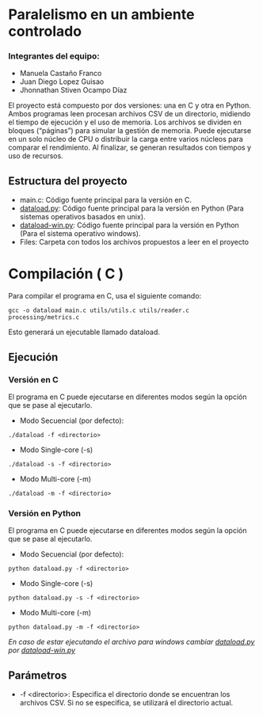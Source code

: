 <h1 class="code-line" data-line-start=0 data-line-end=1 ><a id="Paralelismo_en_un_ambiente_controlado_0"></a>Paralelismo en un ambiente controlado</h1>
<h3 class="code-line" data-line-start=1 data-line-end=2 ><a id="Integrantes_del_equipo_1"></a>Integrantes del equipo:</h3>
<ul>
<li class="has-line-data" data-line-start="2" data-line-end="3">Manuela Castaño Franco</li>
<li class="has-line-data" data-line-start="3" data-line-end="4">Juan Diego Lopez Guisao</li>
<li class="has-line-data" data-line-start="4" data-line-end="6">Jhonnathan Stiven Ocampo Díaz</li>
</ul>
<p class="has-line-data" data-line-start="6" data-line-end="7">El proyecto está compuesto por dos versiones: una en C y otra en Python. Ambos programas leen procesan archivos CSV de un directorio, midiendo el tiempo de ejecución y el uso de memoria. Los archivos se dividen en bloques (“páginas”) para simular la gestión de memoria. Puede ejecutarse en un solo núcleo de CPU o distribuir la carga entre varios núcleos para comparar el rendimiento. Al finalizar, se generan resultados con tiempos y uso de recursos.</p>
<h2 class="code-line" data-line-start=8 data-line-end=9 ><a id="Estructura_del_proyecto_8"></a>Estructura del proyecto</h2>
<ul>
<li class="has-line-data" data-line-start="9" data-line-end="10">main.c: Código fuente principal para la versión en C.</li>
<li class="has-line-data" data-line-start="10" data-line-end="11"><a href="#">dataload.py</a>: Código fuente principal para la versión en Python (Para sistemas operativos basados en unix).</li>
<li class="has-line-data" data-line-start="11" data-line-end="12"><a href="#">dataload-win.py</a>: Código fuente principal para la versión en Python (Para el sistema operativo windows).</li>
<li class="has-line-data" data-line-start="12" data-line-end="14">Files: Carpeta con todos los archivos propuestos a leer en el proyecto</li>
</ul>
<h1 class="code-line" data-line-start=14 data-line-end=15 ><a id="Compilacin__C__14"></a>Compilación ( C )</h1>
<p class="has-line-data" data-line-start="16" data-line-end="17">Para compilar el programa en C, usa el siguiente comando:</p>
<pre><code class="has-line-data" data-line-start="19" data-line-end="21">gcc -o dataload main.c utils/utils.c utils/reader.c processing/metrics.c
</code></pre>
<p class="has-line-data" data-line-start="22" data-line-end="23">Esto generará un ejecutable llamado dataload.</p>
<h2 class="code-line" data-line-start=24 data-line-end=25 ><a id="Ejecucin_24"></a>Ejecución</h2>
<h3 class="code-line" data-line-start=25 data-line-end=26 ><a id="Versin_en_C_25"></a>Versión en C</h3>
<p class="has-line-data" data-line-start="27" data-line-end="28">El programa en C puede ejecutarse en diferentes modos según la opción que se pase al ejecutarlo.</p>
<ul>
<li class="has-line-data" data-line-start="29" data-line-end="30">Modo Secuencial (por defecto):</li>
</ul>
<pre><code class="has-line-data" data-line-start="31" data-line-end="33">./dataload -f &lt;directorio&gt;
</code></pre>
<ul>
<li class="has-line-data" data-line-start="33" data-line-end="34">Modo Single-core (-s)</li>
</ul>
<pre><code class="has-line-data" data-line-start="35" data-line-end="37">./dataload -s -f &lt;directorio&gt;
</code></pre>
<ul>
<li class="has-line-data" data-line-start="37" data-line-end="38">Modo Multi-core (-m)</li>
</ul>
<pre><code class="has-line-data" data-line-start="39" data-line-end="41">./dataload -m -f &lt;directorio&gt;
</code></pre>
<h3 class="code-line" data-line-start=42 data-line-end=43 ><a id="Versin_en_Python_42"></a>Versión en Python</h3>
<p class="has-line-data" data-line-start="44" data-line-end="45">El programa en C puede ejecutarse en diferentes modos según la opción que se pase al ejecutarlo.</p>
<ul>
<li class="has-line-data" data-line-start="46" data-line-end="47">Modo Secuencial (por defecto):</li>
</ul>
<pre><code class="has-line-data" data-line-start="48" data-line-end="50">python dataload.py -f &lt;directorio&gt;
</code></pre>
<ul>
<li class="has-line-data" data-line-start="50" data-line-end="51">Modo Single-core (-s)</li>
</ul>
<pre><code class="has-line-data" data-line-start="52" data-line-end="54">python dataload.py -s -f &lt;directorio&gt;
</code></pre>
<ul>
<li class="has-line-data" data-line-start="54" data-line-end="55">Modo Multi-core (-m)</li>
</ul>
<pre><code class="has-line-data" data-line-start="56" data-line-end="58">python dataload.py -m -f &lt;directorio&gt;
</code></pre>
<p class="has-line-data" data-line-start="59" data-line-end="60"><em>En caso de estar ejecutando el archivo para windows cambiar <a href="#">dataload.py</a> por <a href="#">dataload-win.py</a></em></p>
<h2 class="code-line" data-line-start=61 data-line-end=62 ><a id="Parmetros_61"></a>Parámetros</h2>
<ul>
<li class="has-line-data" data-line-start="62" data-line-end="63">-f &lt;directorio&gt;: Especifica el directorio donde se encuentran los archivos CSV. Si no se especifica, se utilizará el directorio actual.</li>
</ul>
